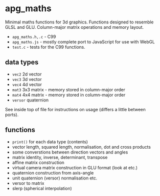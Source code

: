 # apg_maths #

Minimal maths functions for 3d graphics.
Functions designed to resemble GLSL and GLU.
Column-major matrix operations and memory layout.

* `apg_maths.h,.c` - C99
* `apg_maths.js` - mostly complete port to JavaScript for use with WebGL
* `test.c` - tests for the C99 functions.

## data types ##

* `vec2` 2d vector
* `vec3` 3d vector
* `vec4` 4d vector
* `mat3` 3x3 matrix - memory stored in column-major order
* `mat4` 4x4 matrix - memory stored in column-major order
* `versor` quaternion

See inside top of file for instructions on usage (differs a little between
ports).

## functions

* `print()` for each data type (contents)
* vector length, squared length, normalisation, dot and cross products
* some converstions between direction vectors and angles
* matrix identity, inverse, determinant, transpose
* affine matrix construction
* virtual camera matrix construction in GLU format (look at etc.)
* quaternion construction from axis-angle
* unit quaternion (versor) normalisation etc.
* versor to matrix
* slerp (spherical interpolation)
